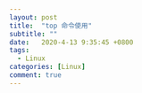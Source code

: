 ```yaml
---
layout: post
title:  "top 命令使用"
subtitle: ""
date:   2020-4-13 9:35:45 +0800
tags:
  - Linux
categories: [Linux]
comment: true
---
```


